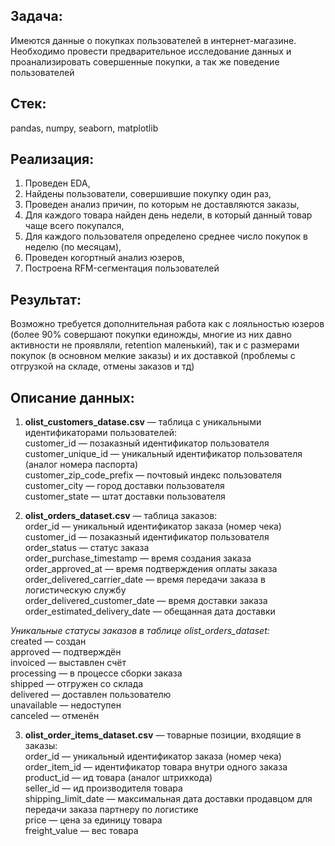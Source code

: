 ## Задача: ##  
Имеются данные о покупках пользователей в интернет-магазине.
Необходимо провести предварительное исследование данных и проанализировать совершенные покупки, а так же поведение пользователей  

## Стек: ##  
pandas, numpy, seaborn, matplotlib  

## Реализация: ##  
1. Проведен EDA,
2. Найдены пользователи, совершившие покупку один раз,
3. Проведен анализ причин, по которым не доставляются заказы,
4. Для каждого товара найден день недели, в который данный товар чаще всего покупался,
5. Для каждого пользователя определено среднее число покупок в неделю (по месяцам),
6. Проведен когортный анализ юзеров,
7. Построена RFM-сегментация пользователей

## Результат: ##  
Возможно требуется дополнительная работа как с лояльностью юзеров (более 90% совершают покупки единожды, многие из них давно активности не проявляли, retention маленький), так и с размерами покупок (в основном мелкие заказы) и их доставкой (проблемы с отгрузкой на складе, отмены заказов и тд)  

## Описание данных: ##  
1. **olist_customers_datase.csv** — таблица с уникальными идентификаторами пользователей:  
customer_id — позаказный идентификатор пользователя  
customer_unique_id —  уникальный идентификатор пользователя  (аналог номера паспорта)  
customer_zip_code_prefix —  почтовый индекс пользователя  
customer_city —  город доставки пользователя  
customer_state —  штат доставки пользователя    

2. **olist_orders_dataset.csv** —  таблица заказов:  
order_id —  уникальный идентификатор заказа (номер чека)  
customer_id —  позаказный идентификатор пользователя  
order_status —  статус заказа  
order_purchase_timestamp —  время создания заказа  
order_approved_at —  время подтверждения оплаты заказа  
order_delivered_carrier_date —  время передачи заказа в логистическую службу  
order_delivered_customer_date —  время доставки заказа  
order_estimated_delivery_date —  обещанная дата доставки  

*Уникальные статусы заказов в таблице olist_orders_dataset:*  
created —  создан  
approved —  подтверждён  
invoiced —  выставлен счёт  
processing —  в процессе сборки заказа  
shipped —  отгружен со склада  
delivered —  доставлен пользователю  
unavailable —  недоступен  
canceled —  отменён  

3. **olist_order_items_dataset.csv** —  товарные позиции, входящие в заказы:  
order_id —  уникальный идентификатор заказа (номер чека)  
order_item_id —  идентификатор товара внутри одного заказа  
product_id —  ид товара (аналог штрихкода)  
seller_id — ид производителя товара  
shipping_limit_date —  максимальная дата доставки продавцом для передачи заказа партнеру по логистике  
price —  цена за единицу товара  
freight_value —  вес товара  
